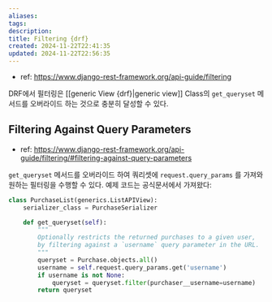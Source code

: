 ```yaml
---
aliases: 
tags: 
description:
title: Filtering {drf}
created: 2024-11-22T22:41:35
updated: 2024-11-22T22:56:35
---
```

- ref: <https://www.django-rest-framework.org/api-guide/filtering>

DRF에서 필터링은 [[generic View {drf}|generic view]] Class의 `get_queryset` 메서드를 오버라이드 하는 것으로 충분히 달성할 수 있다. 

## Filtering Against Query Parameters

- ref: <https://www.django-rest-framework.org/api-guide/filtering/#filtering-against-query-parameters>

`get_queryset` 메서드를 오버라이드 하여 쿼리셋에 `request.query_params` 를 가져와 원하는 필터링을 수행할 수 있다. 예제 코드는 공식문서에서 가져왔다:

```python
class PurchaseList(generics.ListAPIView):
    serializer_class = PurchaseSerializer

    def get_queryset(self):
        """
        Optionally restricts the returned purchases to a given user,
        by filtering against a `username` query parameter in the URL.
        """
        queryset = Purchase.objects.all()
        username = self.request.query_params.get('username')
        if username is not None:
            queryset = queryset.filter(purchaser__username=username)
        return queryset
```
